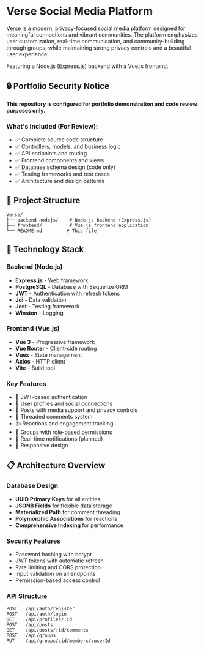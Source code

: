 # Verse Social Media Platform

Verse is a modern, privacy-focused social media platform designed for meaningful connections and vibrant communities. The platform emphasizes user customization, real-time communication, and community-building through groups, while maintaining strong privacy controls and a beautiful user experience.

Featuring a Node.js (Express.js) backend with a Vue.js frontend.

## 🔒 Portfolio Security Notice
**This repository is configured for portfolio demonstration and code review purposes only.**

### What's Included (For Review):
- ✅ Complete source code structure
- ✅ Controllers, models, and business logic
- ✅ API endpoints and routing
- ✅ Frontend components and views
- ✅ Database schema design (code only)
- ✅ Testing frameworks and test cases
- ✅ Architecture and design patterns

## 📁 Project Structure

```
Verse/
├── backend-nodejs/    # Node.js backend (Express.js)
├── frontend/          # Vue.js frontend application
└── README.md         # This file
```

## 🚀 Technology Stack

### Backend (Node.js)
- **Express.js** - Web framework
- **PostgreSQL** - Database with Sequelize ORM
- **JWT** - Authentication with refresh tokens
- **Joi** - Data validation
- **Jest** - Testing framework
- **Winston** - Logging

### Frontend (Vue.js)
- **Vue 3** - Progressive framework
- **Vue Router** - Client-side routing
- **Vuex** - State management
- **Axios** - HTTP client
- **Vite** - Build tool

### Key Features
- 🔐 JWT-based authentication
- 👥 User profiles and social connections
- 📝 Posts with media support and privacy controls
- 💬 Threaded comments system
- 👍 Reactions and engagement tracking
- 🏢 Groups with role-based permissions
- 🔔 Real-time notifications (planned)
- 📱 Responsive design

## 📋 Architecture Overview

### Database Design
- **UUID Primary Keys** for all entities
- **JSONB Fields** for flexible data storage
- **Materialized Path** for comment threading
- **Polymorphic Associations** for reactions
- **Comprehensive Indexing** for performance

### Security Features
- Password hashing with bcrypt
- JWT tokens with automatic refresh
- Rate limiting and CORS protection
- Input validation on all endpoints
- Permission-based access control

### API Structure
```
POST   /api/auth/register
POST   /api/auth/login
GET    /api/profiles/:id
POST   /api/posts
GET    /api/posts/:id/comments
POST   /api/groups
PUT    /api/groups/:id/members/:userId
``` 